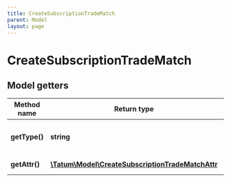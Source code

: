 ```yaml
---
title: CreateSubscriptionTradeMatch
parent: Model
layout: page
---
```


# CreateSubscriptionTradeMatch

## Model getters

Method name | Return type | Description | Notes
------------ | ------------- | ------------- | -------------
**getType()** | **string** | Type of the subscription. <br>Example: `CUSTOMER_TRADE_MATCH` |
**getAttr()** | [**\Tatum\Model\CreateSubscriptionTradeMatchAttr**](../CreateSubscriptionTradeMatchAttr) |  <br>Example: `null` |

